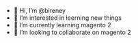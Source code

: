 - 👋 Hi, I’m @bireney
- 👀 I’m interested in leerning new things
- 🌱 I’m currently learning magento 2
- 💞️ I’m looking to collaborate on magento 2

<!---
bireney/bireney is a ✨ special ✨ repository because its `README.md` (this file) appears on your GitHub profile.
You can click the Preview link to take a look at your changes.
--->
